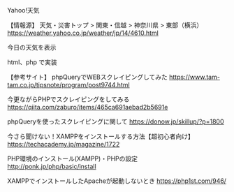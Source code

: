 ﻿Yahoo!天気

【情報源】
天気・災害トップ > 関東・信越 > 神奈川県 > 東部（横浜）
https://weather.yahoo.co.jp/weather/jp/14/4610.html

今日の天気を表示

html、php で実装


【参考サイト】
phpQueryでWEBスクレイピングしてみた
https://www.tam-tam.co.jp/tipsnote/program/post9744.html

今更ながらPHPでスクレイピングをしてみる
https://qiita.com/zaburo/items/465ca691aebad2b5691e

phpQueryを使ったスクレイピングに関して
https://donow.jp/skillup/?p=1800



今さら聞けない！XAMPPをインストールする方法【超初心者向け】
https://techacademy.jp/magazine/1722

PHP環境のインストール(XAMPP)・PHPの設定
http://ponk.jp/php/basic/install

XAMPPでインストールしたApacheが起動しないとき 
https://php1st.com/946/